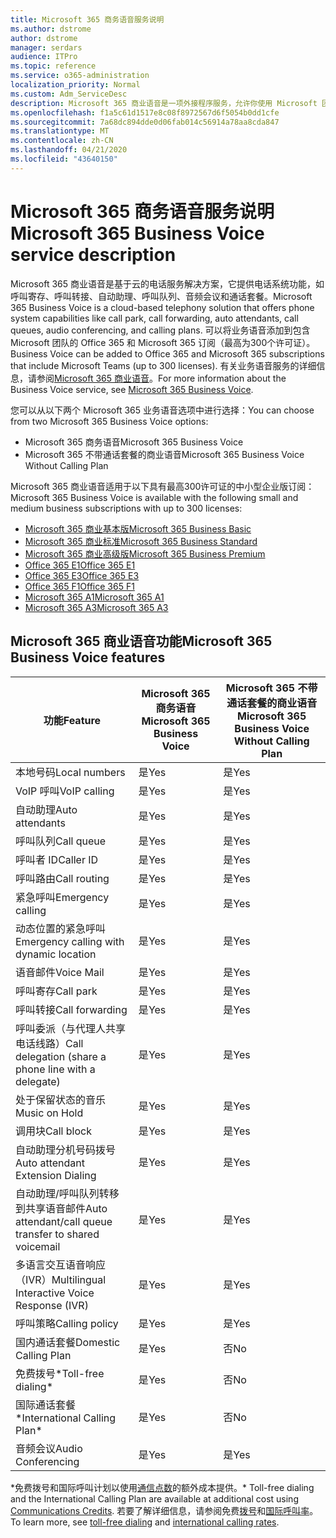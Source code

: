 ```yaml
---
title: Microsoft 365 商务语音服务说明
ms.author: dstrome
author: dstrome
manager: serdars
audience: ITPro
ms.topic: reference
ms.service: o365-administration
localization_priority: Normal
ms.custom: Adm_ServiceDesc
description: Microsoft 365 商业语音是一项外接程序服务，允许你使用 Microsoft 团队进行电话呼叫。 这将组合电话系统、国内通话套餐、短信和音频会议。
ms.openlocfilehash: f1a5c61d1517e8c08f8972567d6f5054b0dd1cfe
ms.sourcegitcommit: 7a68dc894dde0d06fab014c56914a78aa8cda847
ms.translationtype: MT
ms.contentlocale: zh-CN
ms.lasthandoff: 04/21/2020
ms.locfileid: "43640150"
---
```

# <a name="microsoft-365-business-voice-service-description"></a><span data-ttu-id="06e31-104">Microsoft 365 商务语音服务说明</span><span class="sxs-lookup"><span data-stu-id="06e31-104">Microsoft 365 Business Voice service description</span></span>

<span data-ttu-id="06e31-105">Microsoft 365 商业语音是基于云的电话服务解决方案，它提供电话系统功能，如呼叫寄存、呼叫转接、自动助理、呼叫队列、音频会议和通话套餐。</span><span class="sxs-lookup"><span data-stu-id="06e31-105">Microsoft 365 Business Voice is a cloud-based telephony solution that offers phone system capabilities like call park, call forwarding, auto attendants, call queues, audio conferencing, and calling plans.</span></span> <span data-ttu-id="06e31-106">可以将业务语音添加到包含 Microsoft 团队的 Office 365 和 Microsoft 365 订阅（最高为300个许可证）。</span><span class="sxs-lookup"><span data-stu-id="06e31-106">Business Voice can be added to Office 365 and Microsoft 365 subscriptions that include Microsoft Teams (up to 300 licenses).</span></span> <span data-ttu-id="06e31-107">有关业务语音服务的详细信息，请参阅[Microsoft 365 商业语音](https://docs.microsoft.com/MicrosoftTeams/business-voice/whats-business-voice)。</span><span class="sxs-lookup"><span data-stu-id="06e31-107">For more information about the Business Voice service, see [Microsoft 365 Business Voice](https://docs.microsoft.com/MicrosoftTeams/business-voice/whats-business-voice).</span></span>

<span data-ttu-id="06e31-108">您可以从以下两个 Microsoft 365 业务语音选项中进行选择：</span><span class="sxs-lookup"><span data-stu-id="06e31-108">You can choose from two Microsoft 365 Business Voice options:</span></span>

- <span data-ttu-id="06e31-109">Microsoft 365 商务语音</span><span class="sxs-lookup"><span data-stu-id="06e31-109">Microsoft 365 Business Voice</span></span>
- <span data-ttu-id="06e31-110">Microsoft 365 不带通话套餐的商业语音</span><span class="sxs-lookup"><span data-stu-id="06e31-110">Microsoft 365 Business Voice Without Calling Plan</span></span>

<span data-ttu-id="06e31-111">Microsoft 365 商业语音适用于以下具有最高300许可证的中小型企业版订阅：</span><span class="sxs-lookup"><span data-stu-id="06e31-111">Microsoft 365 Business Voice is available with the following small and medium business subscriptions with up to 300 licenses:</span></span>

- [<span data-ttu-id="06e31-112">Microsoft 365 商业基本版</span><span class="sxs-lookup"><span data-stu-id="06e31-112">Microsoft 365 Business Basic</span></span>](office-365-platform-service-description/office-365-platform-service-description.md)
- [<span data-ttu-id="06e31-113">Microsoft 365 商业标准</span><span class="sxs-lookup"><span data-stu-id="06e31-113">Microsoft 365 Business Standard</span></span>](office-365-platform-service-description/office-365-platform-service-description.md)
- [<span data-ttu-id="06e31-114">Microsoft 365 商业高级版</span><span class="sxs-lookup"><span data-stu-id="06e31-114">Microsoft 365 Business Premium</span></span>](microsoft-365-business-service-description.md)
- [<span data-ttu-id="06e31-115">Office 365 E1</span><span class="sxs-lookup"><span data-stu-id="06e31-115">Office 365 E1</span></span>](https://www.microsoft.com/en-us/microsoft-365/business/office-365-enterprise-e1-business-software?activetab=pivot%3aoverviewtab)
- [<span data-ttu-id="06e31-116">Office 365 E3</span><span class="sxs-lookup"><span data-stu-id="06e31-116">Office 365 E3</span></span>](https://www.microsoft.com/en-us/microsoft-365/business/office-365-enterprise-e3-business-software?activetab=pivot%3aoverviewtab)
- [<span data-ttu-id="06e31-117">Office 365 F1</span><span class="sxs-lookup"><span data-stu-id="06e31-117">Office 365 F1</span></span>](https://www.microsoft.com/en-us/microsoft-365/business/office-365-f1?activetab=pivot%3aoverviewtab)
- [<span data-ttu-id="06e31-118">Microsoft 365 A1</span><span class="sxs-lookup"><span data-stu-id="06e31-118">Microsoft 365 A1</span></span>](https://www.microsoft.com/en-us/microsoft-365/academic/compare-office-365-education-plans?activetab=tab:primaryr1)
- [<span data-ttu-id="06e31-119">Microsoft 365 A3</span><span class="sxs-lookup"><span data-stu-id="06e31-119">Microsoft 365 A3</span></span>](https://www.microsoft.com/en-us/microsoft-365/academic/compare-office-365-education-plans?activetab=tab:primaryr1)

## <a name="microsoft-365-business-voice-features"></a><span data-ttu-id="06e31-120">Microsoft 365 商业语音功能</span><span class="sxs-lookup"><span data-stu-id="06e31-120">Microsoft 365 Business Voice features</span></span>

| <span data-ttu-id="06e31-121">**功能**</span><span class="sxs-lookup"><span data-stu-id="06e31-121">**Feature**</span></span>                                            | <span data-ttu-id="06e31-122">**Microsoft 365 商务语音**</span><span class="sxs-lookup"><span data-stu-id="06e31-122">**Microsoft 365 Business Voice**</span></span> | <span data-ttu-id="06e31-123">**Microsoft 365 不带通话套餐的商业语音**</span><span class="sxs-lookup"><span data-stu-id="06e31-123">**Microsoft 365 Business Voice Without Calling Plan**</span></span> |
|--------------------------------------------------------|----------------------------------|-------------------------------------------------------|
| <span data-ttu-id="06e31-124">本地号码</span><span class="sxs-lookup"><span data-stu-id="06e31-124">Local numbers</span></span>                                          | <span data-ttu-id="06e31-125">是</span><span class="sxs-lookup"><span data-stu-id="06e31-125">Yes</span></span>                              | <span data-ttu-id="06e31-126">是</span><span class="sxs-lookup"><span data-stu-id="06e31-126">Yes</span></span>                                                   |
| <span data-ttu-id="06e31-127">VoIP 呼叫</span><span class="sxs-lookup"><span data-stu-id="06e31-127">VoIP calling</span></span>                                           | <span data-ttu-id="06e31-128">是</span><span class="sxs-lookup"><span data-stu-id="06e31-128">Yes</span></span>                              | <span data-ttu-id="06e31-129">是</span><span class="sxs-lookup"><span data-stu-id="06e31-129">Yes</span></span>                                                   |
| <span data-ttu-id="06e31-130">自动助理</span><span class="sxs-lookup"><span data-stu-id="06e31-130">Auto attendants</span></span>                                        | <span data-ttu-id="06e31-131">是</span><span class="sxs-lookup"><span data-stu-id="06e31-131">Yes</span></span>                              | <span data-ttu-id="06e31-132">是</span><span class="sxs-lookup"><span data-stu-id="06e31-132">Yes</span></span>                                                   |
| <span data-ttu-id="06e31-133">呼叫队列</span><span class="sxs-lookup"><span data-stu-id="06e31-133">Call queue</span></span>                                             | <span data-ttu-id="06e31-134">是</span><span class="sxs-lookup"><span data-stu-id="06e31-134">Yes</span></span>                              | <span data-ttu-id="06e31-135">是</span><span class="sxs-lookup"><span data-stu-id="06e31-135">Yes</span></span>                                                   |
| <span data-ttu-id="06e31-136">呼叫者 ID</span><span class="sxs-lookup"><span data-stu-id="06e31-136">Caller ID</span></span>                                              | <span data-ttu-id="06e31-137">是</span><span class="sxs-lookup"><span data-stu-id="06e31-137">Yes</span></span>                              | <span data-ttu-id="06e31-138">是</span><span class="sxs-lookup"><span data-stu-id="06e31-138">Yes</span></span>                                                   |
| <span data-ttu-id="06e31-139">呼叫路由</span><span class="sxs-lookup"><span data-stu-id="06e31-139">Call routing</span></span>                                           | <span data-ttu-id="06e31-140">是</span><span class="sxs-lookup"><span data-stu-id="06e31-140">Yes</span></span>                              | <span data-ttu-id="06e31-141">是</span><span class="sxs-lookup"><span data-stu-id="06e31-141">Yes</span></span>                                                   |
| <span data-ttu-id="06e31-142">紧急呼叫</span><span class="sxs-lookup"><span data-stu-id="06e31-142">Emergency calling</span></span>                                      | <span data-ttu-id="06e31-143">是</span><span class="sxs-lookup"><span data-stu-id="06e31-143">Yes</span></span>                              | <span data-ttu-id="06e31-144">是</span><span class="sxs-lookup"><span data-stu-id="06e31-144">Yes</span></span>                                                   |
| <span data-ttu-id="06e31-145">动态位置的紧急呼叫</span><span class="sxs-lookup"><span data-stu-id="06e31-145">Emergency calling with dynamic location</span></span>                | <span data-ttu-id="06e31-146">是</span><span class="sxs-lookup"><span data-stu-id="06e31-146">Yes</span></span>                              | <span data-ttu-id="06e31-147">是</span><span class="sxs-lookup"><span data-stu-id="06e31-147">Yes</span></span>                                                   |
| <span data-ttu-id="06e31-148">语音邮件</span><span class="sxs-lookup"><span data-stu-id="06e31-148">Voice Mail</span></span>                                             | <span data-ttu-id="06e31-149">是</span><span class="sxs-lookup"><span data-stu-id="06e31-149">Yes</span></span>                              | <span data-ttu-id="06e31-150">是</span><span class="sxs-lookup"><span data-stu-id="06e31-150">Yes</span></span>                                                   |
| <span data-ttu-id="06e31-151">呼叫寄存</span><span class="sxs-lookup"><span data-stu-id="06e31-151">Call park</span></span>                                              | <span data-ttu-id="06e31-152">是</span><span class="sxs-lookup"><span data-stu-id="06e31-152">Yes</span></span>                              | <span data-ttu-id="06e31-153">是</span><span class="sxs-lookup"><span data-stu-id="06e31-153">Yes</span></span>                                                   |
| <span data-ttu-id="06e31-154">呼叫转接</span><span class="sxs-lookup"><span data-stu-id="06e31-154">Call forwarding</span></span>                                        | <span data-ttu-id="06e31-155">是</span><span class="sxs-lookup"><span data-stu-id="06e31-155">Yes</span></span>                              | <span data-ttu-id="06e31-156">是</span><span class="sxs-lookup"><span data-stu-id="06e31-156">Yes</span></span>                                                   |
| <span data-ttu-id="06e31-157">呼叫委派（与代理人共享电话线路）</span><span class="sxs-lookup"><span data-stu-id="06e31-157">Call delegation (share a phone line with a delegate)</span></span>   | <span data-ttu-id="06e31-158">是</span><span class="sxs-lookup"><span data-stu-id="06e31-158">Yes</span></span>                              | <span data-ttu-id="06e31-159">是</span><span class="sxs-lookup"><span data-stu-id="06e31-159">Yes</span></span>                                                   |
| <span data-ttu-id="06e31-160">处于保留状态的音乐</span><span class="sxs-lookup"><span data-stu-id="06e31-160">Music on Hold</span></span>                                          | <span data-ttu-id="06e31-161">是</span><span class="sxs-lookup"><span data-stu-id="06e31-161">Yes</span></span>                              | <span data-ttu-id="06e31-162">是</span><span class="sxs-lookup"><span data-stu-id="06e31-162">Yes</span></span>                                                   |
| <span data-ttu-id="06e31-163">调用块</span><span class="sxs-lookup"><span data-stu-id="06e31-163">Call block</span></span>                                             | <span data-ttu-id="06e31-164">是</span><span class="sxs-lookup"><span data-stu-id="06e31-164">Yes</span></span>                              | <span data-ttu-id="06e31-165">是</span><span class="sxs-lookup"><span data-stu-id="06e31-165">Yes</span></span>                                                   |
| <span data-ttu-id="06e31-166">自动助理分机号码拨号</span><span class="sxs-lookup"><span data-stu-id="06e31-166">Auto attendant Extension Dialing</span></span>                       | <span data-ttu-id="06e31-167">是</span><span class="sxs-lookup"><span data-stu-id="06e31-167">Yes</span></span>                              | <span data-ttu-id="06e31-168">是</span><span class="sxs-lookup"><span data-stu-id="06e31-168">Yes</span></span>                                                   |
| <span data-ttu-id="06e31-169">自动助理/呼叫队列转移到共享语音邮件</span><span class="sxs-lookup"><span data-stu-id="06e31-169">Auto attendant/call queue transfer to shared voicemail</span></span> | <span data-ttu-id="06e31-170">是</span><span class="sxs-lookup"><span data-stu-id="06e31-170">Yes</span></span>                              | <span data-ttu-id="06e31-171">是</span><span class="sxs-lookup"><span data-stu-id="06e31-171">Yes</span></span>                                                   |
| <span data-ttu-id="06e31-172">多语言交互语音响应（IVR）</span><span class="sxs-lookup"><span data-stu-id="06e31-172">Multilingual Interactive Voice Response (IVR)</span></span>          | <span data-ttu-id="06e31-173">是</span><span class="sxs-lookup"><span data-stu-id="06e31-173">Yes</span></span>                              | <span data-ttu-id="06e31-174">是</span><span class="sxs-lookup"><span data-stu-id="06e31-174">Yes</span></span>                                                   |
| <span data-ttu-id="06e31-175">呼叫策略</span><span class="sxs-lookup"><span data-stu-id="06e31-175">Calling policy</span></span>                                         | <span data-ttu-id="06e31-176">是</span><span class="sxs-lookup"><span data-stu-id="06e31-176">Yes</span></span>                              | <span data-ttu-id="06e31-177">是</span><span class="sxs-lookup"><span data-stu-id="06e31-177">Yes</span></span>                                                   |
| <span data-ttu-id="06e31-178">国内通话套餐</span><span class="sxs-lookup"><span data-stu-id="06e31-178">Domestic Calling Plan</span></span>                                  | <span data-ttu-id="06e31-179">是</span><span class="sxs-lookup"><span data-stu-id="06e31-179">Yes</span></span>                              | <span data-ttu-id="06e31-180">否</span><span class="sxs-lookup"><span data-stu-id="06e31-180">No</span></span>                                                    |
| <span data-ttu-id="06e31-181">免费拨号\*</span><span class="sxs-lookup"><span data-stu-id="06e31-181">Toll-free dialing\*</span></span>                                    | <span data-ttu-id="06e31-182">是</span><span class="sxs-lookup"><span data-stu-id="06e31-182">Yes</span></span>                              | <span data-ttu-id="06e31-183">否</span><span class="sxs-lookup"><span data-stu-id="06e31-183">No</span></span>                                                    |
| <span data-ttu-id="06e31-184">国际通话套餐\*</span><span class="sxs-lookup"><span data-stu-id="06e31-184">International Calling Plan\*</span></span>                           | <span data-ttu-id="06e31-185">是</span><span class="sxs-lookup"><span data-stu-id="06e31-185">Yes</span></span>                              | <span data-ttu-id="06e31-186">否</span><span class="sxs-lookup"><span data-stu-id="06e31-186">No</span></span>                                                    |
| <span data-ttu-id="06e31-187">音频会议</span><span class="sxs-lookup"><span data-stu-id="06e31-187">Audio Conferencing</span></span>                                     | <span data-ttu-id="06e31-188">是</span><span class="sxs-lookup"><span data-stu-id="06e31-188">Yes</span></span>                              | <span data-ttu-id="06e31-189">是</span><span class="sxs-lookup"><span data-stu-id="06e31-189">Yes</span></span>                                                   |
 
<span data-ttu-id="06e31-190">\*免费拨号和国际呼叫计划以使用[通信点数](https://docs.microsoft.com/microsoftteams/what-are-communications-credits)的额外成本提供。</span><span class="sxs-lookup"><span data-stu-id="06e31-190">\* Toll-free dialing and the International Calling Plan are available at additional cost using [Communications Credits](https://docs.microsoft.com/microsoftteams/what-are-communications-credits).</span></span> <span data-ttu-id="06e31-191">若要了解详细信息，请参阅免费[拨号](https://docs.microsoft.com/microsoftteams/toll-free-dialing-limitations-and-restrictions)和[国际呼叫率](https://products.office.com/microsoft-teams/online-meeting-solutions#Rates)。</span><span class="sxs-lookup"><span data-stu-id="06e31-191">To learn more, see [toll-free dialing](https://docs.microsoft.com/microsoftteams/toll-free-dialing-limitations-and-restrictions) and [international calling rates](https://products.office.com/microsoft-teams/online-meeting-solutions#Rates).</span></span>
